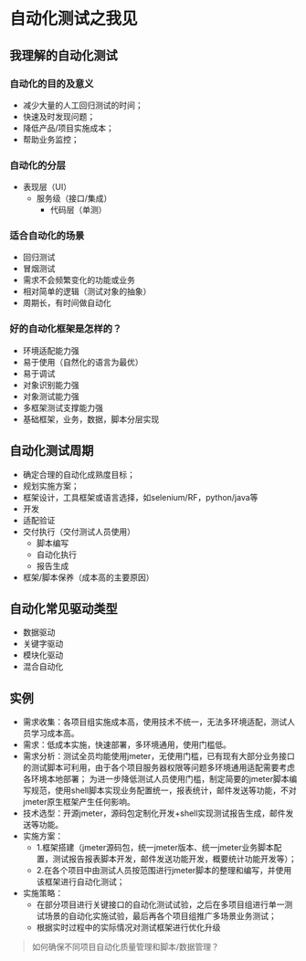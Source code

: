 # 自动化测试之我见

## 我理解的自动化测试

### 自动化的目的及意义
* 减少大量的人工回归测试的时间；
* 快速及时发现问题；
* 降低产品/项目实施成本；
* 帮助业务监控；

### 自动化的分层
- 表现层（UI）
  - 服务级（接口/集成）
    - 代码层（单测）
    
### 适合自动化的场景
- 回归测试
- 冒烟测试
- 需求不会频繁变化的功能或业务
- 相对简单的逻辑（测试对象的抽象）
- 周期长，有时间做自动化

### 好的自动化框架是怎样的？
- 环境适配能力强
- 易于使用（自然化的语言为最优）
- 易于调试
- 对象识别能力强
- 对象测试能力强
- 多框架测试支撑能力强
- 基础框架，业务，数据，脚本分层实现

## 自动化测试周期
- 确定合理的自动化成熟度目标；
- 规划实施方案；
- 框架设计，工具框架或语言选择，如selenium/RF，python/java等
- 开发
- 适配验证
- 交付执行（交付测试人员使用）
  - 脚本编写
  - 自动化执行
  - 报告生成
- 框架/脚本保养（成本高的主要原因）

## 自动化常见驱动类型
- 数据驱动
- 关键字驱动
- 模块化驱动
-  混合自动化

## 实例
- 需求收集：各项目组实施成本高，使用技术不统一，无法多环境适配，测试人员学习成本高。
- 需求：低成本实施，快速部署，多环境通用，使用门槛低。
- 需求分析：测试全员均能使用jmeter，无使用门槛，已有现有大部分业务接口的测试脚本可利用，由于各个项目服务器权限等问题多环境通用适配需要考虑各环境本地部署； 为进一步降低测试人员使用门槛，制定简要的jmeter脚本编写规范，使用shell脚本实现业务配置统一，报表统计，邮件发送等功能，不对jmeter原生框架产生任何影响。
- 技术选型：开源jmeter，源码包定制化开发+shell实现测试报告生成，邮件发送等功能。
- 实施方案：
  - 1.框架搭建（jmeter源码包，统一jmeter版本、统一jmeter业务脚本配置，测试报告报表脚本开发，邮件发送功能开发，概要统计功能开发等）；                   
  - 2.在各个项目中由测试人员按范围进行jmeter脚本的整理和编写，并使用该框架进行自动化测试；
- 实施策略：
  - 在部分项目进行关键接口的自动化测试试验，之后在多项目组进行单一测试场景的自动化实施试验，最后再各个项目组推广多场景业务测试；
  - 根据实时过程中的实际情况对测试框架进行优化升级
> 如何确保不同项目自动化质量管理和脚本/数据管理？

